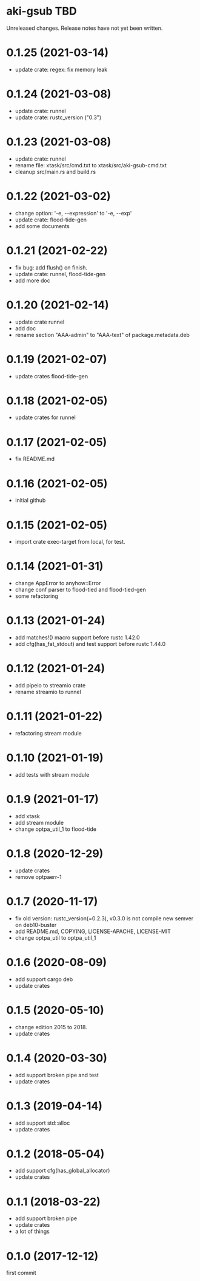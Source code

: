 aki-gsub TBD
===
Unreleased changes. Release notes have not yet been written.

0.1.25 (2021-03-14)
=====

* update crate: regex: fix memory leak

0.1.24 (2021-03-08)
=====

* update crate: runnel
* update crate: rustc_version ("0.3")

0.1.23 (2021-03-08)
=====

* update crate: runnel
* rename file: xtask/src/cmd.txt to xtask/src/aki-gsub-cmd.txt
* cleanup src/main.rs and build.rs

0.1.22 (2021-03-02)
=====

* change option: '-e, --expression' to '-e, --exp'
* update crate: flood-tide-gen
* add some documents

0.1.21 (2021-02-22)
=====

* fix bug: add flush() on finish.
* update crate: runnel, flood-tide-gen
* add more doc

0.1.20 (2021-02-14)
=====

* update crate runnel
* add doc
* rename section "AAA-admin" to "AAA-text" of package.metadata.deb

0.1.19 (2021-02-07)
=====

* update crates flood-tide-gen

0.1.18 (2021-02-05)
=====

* update crates for runnel

0.1.17 (2021-02-05)
=====

* fix README.md

0.1.16 (2021-02-05)
=====

* initial github

0.1.15 (2021-02-05)
=====

* import crate exec-target from local, for test.

0.1.14 (2021-01-31)
=====

* change AppError to anyhow::Error
* change conf parser to flood-tied and flood-tied-gen
* some refactoring

0.1.13 (2021-01-24)
=====

* add matches!() macro support before rustc 1.42.0
* add cfg(has_fat_stdout) and test support before rustc 1.44.0

0.1.12 (2021-01-24)
=====

* add pipeio to streamio crate
* rename streamio to runnel

0.1.11 (2021-01-22)
=====

* refactoring stream module

0.1.10 (2021-01-19)
=====

* add tests with stream module

0.1.9 (2021-01-17)
=====

* add xtask
* add stream module
* change optpa_util_1 to flood-tide

0.1.8 (2020-12-29)
=====

* update crates
* remove optpaerr-1

0.1.7 (2020-11-17)
=====

* fix old version: rustc_version(=0.2.3), v0.3.0 is not compile new semver on deb10-buster
* add README.md, COPYING, LICENSE-APACHE, LICENSE-MIT
* change optpa_util to optpa_util_1

0.1.6 (2020-08-09)
=====

* add support cargo deb
* update crates

0.1.5 (2020-05-10)
=====

* change edition 2015 to 2018.
* update crates

0.1.4 (2020-03-30)
=====

* add support broken pipe and test
* update crates

0.1.3 (2019-04-14)
=====

* add support std::alloc
* update crates

0.1.2 (2018-05-04)
=====

* add support cfg(has_global_allocator)
* update crates

0.1.1 (2018-03-22)
=====

* add support broken pipe
* update crates
* a lot of things

0.1.0 (2017-12-12)
=====
first commit
